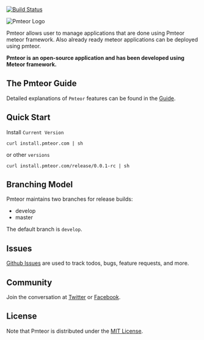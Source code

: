 [![Build Status](https://travis-ci.org/pmteor/pmteor.png)](https://travis-ci.org/pmteor/pmteor)

![Pmteor Logo](https://raw.githubusercontent.com/pmteor/pmteor/develop/public/images/logo.png)

Pmteor allows user to manage applications that are done using Pmteor meteor framework. Also already ready meteor applications can be deployed using pmteor. 

**Pmteor is an open-source application and has been developed using Meteor framework.**

## The Pmteor Guide
Detailed explanations of `Pmteor` features can be found in the [Guide][guide].

## Quick Start

Install `Current Version`

```shell
curl install.pmteor.com | sh
```

or other `versions`
```shell
curl install.pmteor.com/release/0.0.1-rc | sh
```

## Branching Model

Pmteor maintains two branches for release builds:

* develop
* master

The default branch is `develop`.

## Issues

[Github Issues](https://github.com/pmteor/pmteor/issues) are used to track todos, bugs, feature requests, and more.

## Community

Join the conversation at [Twitter](https://twitter.com/pmteor) or [Facebook](https://www.facebook.com/pmteor).


## License

Note that Pmteor is distributed under the [MIT License](http://opensource.org/licenses/MIT).


[guide]: https://github.com/pmteor/pmteor/blob/develop/GUIDE.md
